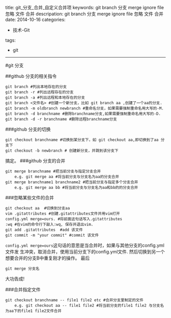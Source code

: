title: git_分支_合并_自定义合并项
keywords: git branch 分支 merge ignore file 忽略 文件 合并
descripation: git branch 分支 merge ignore file 忽略 文件 合并
date: 2014-10-16
categories:
- 技术-Git
	
tags:
- git

---------


#git 分支

##github 分支的相关指令

```
git branch #列出本地存在的分支
git branch -r #列出远程存在的分支
git branch -a #列出远程和本地存在的分支
git branch <文件名> #创建一个新分支，比如 git branch aa ,创建了一个aa的分支.
git branch -m oldbranch newbranch #重命名分支，如果需要强制重命名用大写的-M.
git branch -d branchname #删除branchname分支,如果需要强制重命名用大写的-D.
git branch -d -r branchname #删除远程branchname分支
```
###github 分支的切换

```
git checkout branchname #切换到某分支下，如 git checkout aa,即切换到了aa 分支下
git checkout -b newbranch # 创建新分支，并跳到该分支下
```
搞定。
###github 分支的合并
```
git merge branchname #把当前分支与指定分支合并 
    e.g. git merge aa #将当前分支与分支名为aa的分支合并
git merge branchname1 branchname2 #把当前分支与指定多个分支合并 
    e.g. git merge aa bb #将当前分支与分支名为aa和bb的的分支合并
```
###忽略某些文件的合并
```
git checkout aa  #切换到分支aa
vim .gitattributes #创建.gitattributes文件并用vim打开
config.yml merge=ours. #将前面这句话写入.gitattributes
:wq #在vim的命令行下敲入:wq, 保存并退出vim.
git add .gitattributes  #add 该文件
git commit -m "your commit" #commit 该文件
```
`config.yml merge=ours`这句话的意思是当合并时，如果与其他分支的config.yml文件发
生冲突，取消合并，使用当前分支下的config.yml文件.
然后切换到另一个想要合并的分支B中重复刚才的操作。
最后
```
git merge 分支名

```
大功告成!

###合并指定文件
```
git checkout branchname -- file1 file2 etc #合并分支里制定的文件
    e.g. git checkout aa -- file1 file2 #将当前分支的file1 file2 与分支名为aa下的file1 file2文件合并
```




